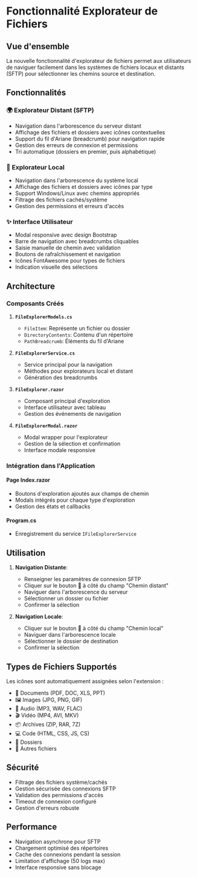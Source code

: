# Fonctionnalité Explorateur de Fichiers

## Vue d'ensemble

La nouvelle fonctionnalité d'explorateur de fichiers permet aux utilisateurs de naviguer facilement dans les systèmes de fichiers locaux et distants (SFTP) pour sélectionner les chemins source et destination.

## Fonctionnalités

### 🌍 Explorateur Distant (SFTP)
- Navigation dans l'arborescence du serveur distant
- Affichage des fichiers et dossiers avec icônes contextuelles
- Support du fil d'Ariane (breadcrumb) pour navigation rapide
- Gestion des erreurs de connexion et permissions
- Tri automatique (dossiers en premier, puis alphabétique)

### 💽 Explorateur Local
- Navigation dans l'arborescence du système local
- Affichage des fichiers et dossiers avec icônes par type
- Support Windows/Linux avec chemins appropriés
- Filtrage des fichiers cachés/système
- Gestion des permissions et erreurs d'accès

### ✨ Interface Utilisateur
- Modal responsive avec design Bootstrap
- Barre de navigation avec breadcrumbs cliquables
- Saisie manuelle de chemin avec validation
- Boutons de rafraîchissement et navigation
- Icônes FontAwesome pour types de fichiers
- Indication visuelle des sélections

## Architecture

### Composants Créés

1. **`FileExplorerModels.cs`**
   - `FileItem`: Représente un fichier ou dossier
   - `DirectoryContents`: Contenu d'un répertoire
   - `PathBreadcrumb`: Éléments du fil d'Ariane

2. **`FileExplorerService.cs`**
   - Service principal pour la navigation
   - Méthodes pour explorateurs local et distant
   - Génération des breadcrumbs

3. **`FileExplorer.razor`**
   - Composant principal d'exploration
   - Interface utilisateur avec tableau
   - Gestion des événements de navigation

4. **`FileExplorerModal.razor`**
   - Modal wrapper pour l'explorateur
   - Gestion de la sélection et confirmation
   - Interface modale responsive

### Intégration dans l'Application

#### Page Index.razor
- Boutons d'exploration ajoutés aux champs de chemin
- Modals intégrés pour chaque type d'exploration
- Gestion des états et callbacks

#### Program.cs
- Enregistrement du service `IFileExplorerService`

## Utilisation

1. **Navigation Distante**:
   - Renseigner les paramètres de connexion SFTP
   - Cliquer sur le bouton 📁 à côté du champ "Chemin distant"
   - Naviguer dans l'arborescence du serveur
   - Sélectionner un dossier ou fichier
   - Confirmer la sélection

2. **Navigation Locale**:
   - Cliquer sur le bouton 📁 à côté du champ "Chemin local"
   - Naviguer dans l'arborescence locale
   - Sélectionner le dossier de destination
   - Confirmer la sélection

## Types de Fichiers Supportés

Les icônes sont automatiquement assignées selon l'extension :
- 📄 Documents (PDF, DOC, XLS, PPT)
- 🖼️ Images (JPG, PNG, GIF)
- 🎵 Audio (MP3, WAV, FLAC)
- 🎬 Vidéo (MP4, AVI, MKV)
- 📦 Archives (ZIP, RAR, 7Z)
- 💻 Code (HTML, CSS, JS, CS)
- 📁 Dossiers
- 📄 Autres fichiers

## Sécurité

- Filtrage des fichiers système/cachés
- Gestion sécurisée des connexions SFTP
- Validation des permissions d'accès
- Timeout de connexion configuré
- Gestion d'erreurs robuste

## Performance

- Navigation asynchrone pour SFTP
- Chargement optimisé des répertoires
- Cache des connexions pendant la session
- Limitation d'affichage (50 logs max)
- Interface responsive sans blocage
